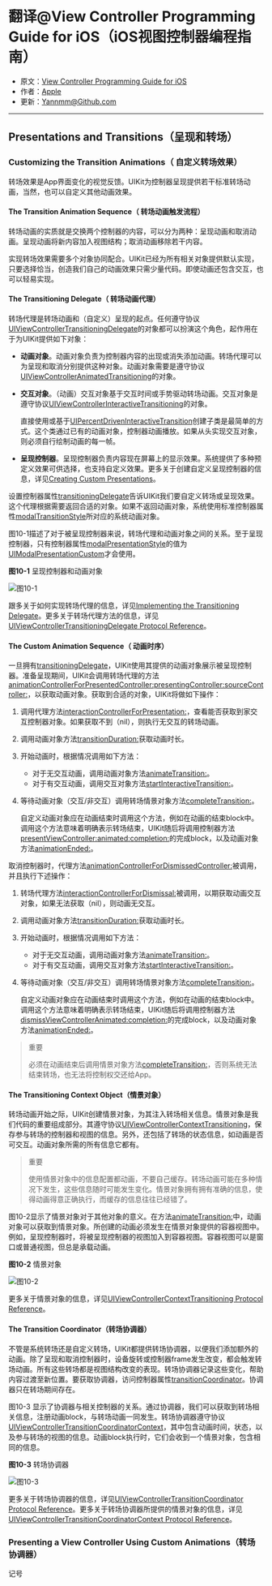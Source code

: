 # 翻译@View Controller Programming Guide for iOS（iOS视图控制器编程指南）

- 原文：[View Controller Programming Guide for iOS](https://developer.apple.com/library/content/featuredarticles/ViewControllerPGforiPhoneOS/index.html#//apple_ref/doc/uid/TP40007457-CH2-SW1)
- 作者：[Apple](https://developer.apple.com/library/content/navigation/)
- 更新：[Yannmm@Github.com](https://github.com/Yannmm/Auto-Layout-Guide-Chinese-Translation)

---

## Presentations and Transitions（呈现和转场）

### Customizing the Transition Animations（ 自定义转场效果）

转场效果是App界面变化的视觉反馈。UIKit为控制器呈现提供若干标准转场动画，当然，也可以自定义其他动画效果。

#### The Transition Animation Sequence（ 转场动画触发流程）

转场动画的实质就是交换两个控制器的内容，可以分为两种：呈现动画和取消动画。呈现动画将新内容加入视图结构；取消动画移除若干内容。

实现转场效果需要多个对象协同配合。UIKit已经为所有相关对象提供默认实现，只要选择恰当，创造我们自己的动画效果只需少量代码。即使动画还包含交互，也可以轻易实现。

#### The Transitioning Delegate（ 转场动画代理）

转场代理是转场动画和（自定义）呈现的起点。任何遵守协议[UIViewControllerTransitioningDelegate](https://developer.apple.com/documentation/uikit/uiviewcontrollertransitioningdelegate)的对象都可以扮演这个角色，起作用在于为UIKit提供如下对象：

- **动画对象**。动画对象负责为控制器内容的出现或消失添加动画。转场代理可以为呈现和取消分别提供这种对象。动画对象需要是遵守协议[UIViewControllerAnimatedTransitioning](https://developer.apple.com/documentation/uikit/uiviewcontrolleranimatedtransitioning)的对象。

- **交互对象**。（动画）交互对象基于交互时间或手势驱动转场动画。交互对象是遵守协议[UIViewControllerInteractiveTransitioning](https://developer.apple.com/documentation/uikit/uiviewcontrollerinteractivetransitioning)的对象。

	直接使用或基于[UIPercentDrivenInteractiveTransition](UIPercentDrivenInteractiveTransition)创建子类是最简单的方式。这个类通过已有的动画对象，控制器动画播放。如果从头实现交互对象，则必须自行绘制动画的每一帧。
	
- **呈现控制器**。呈现控制器负责内容现在屏幕上的显示效果。系统提供了多种预定义效果可供选择，也支持自定义效果。更多关于创建自定义呈现控制器的信息，详见[Creating Custom Presentations](https://developer.apple.com/library/content/featuredarticles/ViewControllerPGforiPhoneOS/DefiningCustomPresentations.html#//apple_ref/doc/uid/TP40007457-CH25-SW1)。

设置控制器属性[transitioningDelegate](https://developer.apple.com/documentation/uikit/uiviewcontroller/1621421-transitioningdelegate)告诉UIKit我们要自定义转场或呈现效果。这个代理根据需要返回合适的对象。如果不返回动画对象，系统使用标准控制器属性[modalTransitionStyle](https://developer.apple.com/documentation/uikit/uiviewcontroller/1621388-modaltransitionstyle)所对应的系统动画对象。

图10-1描述了对于被呈现控制器来说，转场代理和动画对象之间的关系。至于呈现控制器，只有控制器属性[modalPresentationStyle](https://developer.apple.com/documentation/uikit/uiviewcontroller/1621355-modalpresentationstyle)的值为[UIModalPresentationCustom](https://developer.apple.com/documentation/uikit/uimodalpresentationstyle/1621375-custom)才会使用。

**图10-1** 呈现控制器和动画对象

![图10-1]()

跟多关于如何实现转场代理的信息，详见[Implementing the Transitioning Delegate](https://developer.apple.com/library/content/featuredarticles/ViewControllerPGforiPhoneOS/CustomizingtheTransitionAnimations.html#//apple_ref/doc/uid/TP40007457-CH16-SW15)。更多关于转场代理方法的信息，详见[UIViewControllerTransitioningDelegate Protocol Reference](https://developer.apple.com/documentation/uikit/uiviewcontrollertransitioningdelegate)。

#### The Custom Animation Sequence（ 动画时序）

一旦拥有[transitioningDelegate](https://developer.apple.com/documentation/uikit/uiviewcontroller/1621421-transitioningdelegate)，UIKit使用其提供的动画对象展示被呈现控制器。准备呈现期间，UIKit会调用转场代理的方法[animationControllerForPresentedController:presentingController:sourceController:](https://developer.apple.com/documentation/uikit/uiviewcontrollertransitioningdelegate/1622037-animationcontrollerforpresentedc)，以获取动画对象。获取到合适的对象，UIKit将做如下操作：

1. 调用代理方法[interactionControllerForPresentation:](https://developer.apple.com/documentation/uikit/uiviewcontrollertransitioningdelegate/1622050-interactioncontrollerforpresenta)，查看能否获取到家交互控制器对象。如果获取不到（nil），则执行无交互的转场动画。
2. 调用动画对象方法[transitionDuration:](https://developer.apple.com/documentation/uikit/uiviewcontrolleranimatedtransitioning/1622032-transitionduration)获取动画时长。
3. 开始动画时，根据情况调用如下方法：
	- 对于无交互动画，调用动画对象方法[animateTransition:](https://developer.apple.com/documentation/uikit/uiviewcontrolleranimatedtransitioning/1622061-animatetransition)。
	- 对于有交互动画，调用交互对象方法[startInteractiveTransition:](https://developer.apple.com/documentation/uikit/uiviewcontrollerinteractivetransitioning/1622028-startinteractivetransition)。

4. 等待动画对象（交互/非交互）调用转场情景对象方法[completeTransition:](https://developer.apple.com/documentation/uikit/uiviewcontrollercontexttransitioning/1622042-completetransition)。

	自定义动画对象应在动画结束时调用这个方法，例如在动画的结束block中。调用这个方法意味着明确表示转场结束，UIKit随后将调用控制器方法[presentViewController:animated:completion:](https://developer.apple.com/documentation/uikit/uiviewcontroller/1621380-presentviewcontroller)的完成block，以及动画对象方法[animationEnded:](https://developer.apple.com/documentation/uikit/uiviewcontrolleranimatedtransitioning/1622059-animationended)。
	
取消控制器时，代理方法[animationControllerForDismissedController:](https://developer.apple.com/documentation/uikit/uiviewcontrollertransitioningdelegate/1622047-animationcontroller)被调用，并且执行下述操作：

1. 转场代理方法[interactionControllerForDismissal:](https://developer.apple.com/documentation/uikit/uiviewcontrollertransitioningdelegate/1622030-interactioncontrollerfordismissa)被调用，以期获取动画交互对象，如果无法获取（nil），则动画无交互。
2. 调用动画对象方法[transitionDuration:](https://developer.apple.com/documentation/uikit/uiviewcontrolleranimatedtransitioning/1622032-transitionduration)获取动画时长。
3. 开始动画时，根据情况调用如下方法：

	- 对于无交互动画，调用动画对象方法[animateTransition:](https://developer.apple.com/documentation/uikit/uiviewcontrolleranimatedtransitioning/1622061-animatetransition)。
	- 对于有交互动画，调用交互对象方法[startInteractiveTransition:](https://developer.apple.com/documentation/uikit/uiviewcontrollerinteractivetransitioning/1622028-startinteractivetransition)。

4. 等待动画对象（交互/非交互）调用转场情景对象方法[completeTransition:](https://developer.apple.com/documentation/uikit/uiviewcontrollercontexttransitioning/1622042-completetransition)。

	自定义动画对象应在动画结束时调用这个方法，例如在动画的结束block中。调用这个方法意味着明确表示转场结束，UIKit随后将调用控制器方法[dismissViewControllerAnimated:completion:](https://developer.apple.com/documentation/uikit/uiviewcontroller/1621505-dismissviewcontrolleranimated?language=objc#)的完成block，以及动画对象方法[animationEnded:](https://developer.apple.com/documentation/uikit/uiviewcontrolleranimatedtransitioning/1622059-animationended)。
	
>重要
>
>必须在动画结束后调用情景对象方法[completeTransition:](https://developer.apple.com/documentation/uikit/uiviewcontrollercontexttransitioning/1622042-completetransition)，否则系统无法结束转场，也无法将控制权交还给App。

#### The Transitioning Context Object（情景对象）

转场动画开始之际，UIKit创建情景对象，为其注入转场相关信息。情景对象是我们代码的重要组成部分。其遵守协议[UIViewControllerContextTransitioning](https://developer.apple.com/documentation/uikit/uiviewcontrollercontexttransitioning)，保存参与转场的控制器和视图的信息。另外，还包括了转场的状态信息，如动画是否可交互。动画对象所需的所有信息它都有。

>重要
>
>使用情景对象中的信息配置都动画，不要自己缓存。转场动画可能在多种情况下发生，这些信息随时可能发生变化。情景对象拥有拥有准确的信息，使得动画得意正确执行，而缓存的信息往往已经错了。

图10-2显示了情景对象对于其他对象的意义。在方法[animateTransition:](https://developer.apple.com/documentation/uikit/uiviewcontrolleranimatedtransitioning/1622061-animatetransition)中，动画对象可以获取到情景对象。所创建的动画必须发生在情景对象提供的容器视图中。例如，呈现控制器时，将被呈现控制器的视图加入到容器视图。容器视图可以是窗口或普通视图，但总是承载动画。

**图10-2** 情景对象


![图10-2]()

更多关于情景对象的信息，详见[UIViewControllerContextTransitioning Protocol Reference]()。

#### The Transition Coordinator（转场协调器）

不管是系统转场还是自定义转场，UIKit都提供转场协调器，以便我们添加额外的动画。除了呈现和取消控制器时，设备旋转或控制器frame发生改变，都会触发转场动画。所有这些转场都是视图结构改变的表现。转场协调器记录这些变化，帮助内容过渡至新位置。要获取协调器，访问控制器属性[transitionCoordinator](https://developer.apple.com/documentation/uikit/uiviewcontroller/1619294-transitioncoordinator)。协调器只在转场期间存在。

图10-3 显示了协调器与相关控制器的关系。通过协调器，我们可以获取到转场相关信息，注册动画block，与转场动画一同发生。转场协调器遵守协议[UIViewControllerTransitionCoordinatorContext](https://developer.apple.com/documentation/uikit/uiviewcontrollertransitioncoordinatorcontext)，其中包含动画时间，状态，以及参与转场的视图的信息。动画block执行时，它们会收到一个情景对象，包含相同的信息。

**图10-3** 转场协调器

![图10-3]()

更多关于转场协调器的信息，详见[UIViewControllerTransitionCoordinator Protocol Reference](https://developer.apple.com/documentation/uikit/uiviewcontrollertransitioncoordinator)。更多关于转场协调器所提供的情景对象的信息，详见[UIViewControllerTransitionCoordinatorContext Protocol Reference](https://developer.apple.com/documentation/uikit/uiviewcontrollertransitioncoordinatorcontext)。

### Presenting a View Controller Using Custom Animations（转场协调器）

记号